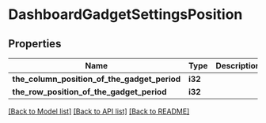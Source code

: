 # DashboardGadgetSettingsPosition

## Properties

Name | Type | Description | Notes
------------ | ------------- | ------------- | -------------
**the_column_position_of_the_gadget_period** | **i32** |  | 
**the_row_position_of_the_gadget_period** | **i32** |  | 

[[Back to Model list]](../README.md#documentation-for-models) [[Back to API list]](../README.md#documentation-for-api-endpoints) [[Back to README]](../README.md)


